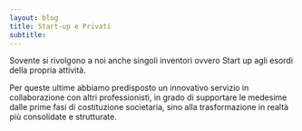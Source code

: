 ```yaml
---
layout: blog
title: Start-up e Privati
subtitle: 
---
```

Sovente si rivolgono a noi anche singoli inventori ovvero Start up agli esordi della propria attività.

Per queste ultime abbiamo predisposto un innovativo servizio in collaborazione con altri professionisti, in
grado di supportare le medesime dalle prime fasi di costituzione societaria, sino alla trasformazione in
realtà più consolidate e strutturate.